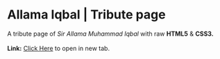 # Allama Iqbal | Tribute page
A tribute page of *Sir Allama Muhammad Iqbal* with raw **HTML5** & **CSS3.**
<br>
<br>
**Link:** <a href="https://shareefrahat.github.io/AllamaIqbal/" target="_blank">Click Here<a> to open in new tab.
